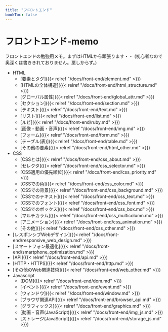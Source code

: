 ```yaml
---
title: "フロントエンド"
bookToc: false
---
```


# フロントエンド-memo

フロントエンドの勉強用メモ。まずはHTMLから頑張ります・・
(初心者なので奥深くは書ききれておりません。悪しからず。)

- HTML
     - [要素とタグ]({{< relref "/docs/front-end/element.md" >}})
     - [HTMLの全体構造]({{< relref "/docs/front-end/html_structure.md" >}})
     - [グローバル属性]({{< relref "/docs/front-end/global_attr.md" >}})
     - [セクション]({{< relref "/docs/front-end/section.md" >}})
     - [テキスト]({{< relref "/docs/front-end/text.md" >}})
     - [リスト]({{< relref "/docs/front-end/list.md" >}})
     - [ルビ]({{< relref "/docs/front-end/ruby.md" >}})
     - [画像・動画・音声]({{< relref "/docs/front-end/img.md" >}})
     - [フォーム]({{< relref "/docs/front-end/form.md" >}})
     - [テーブル(表)]({{< relref "/docs/front-end/table.md" >}})
     - [その他の要素]({{< relref "/docs/front-end/html_other.md" >}})
- CSS
     - [CSSとは]({{< relref "/docs/front-end/css_about.md" >}})
     - [セレクタ]({{< relref "/docs/front-end/css_selector.md" >}})
     - [CSS適用の優先順位]({{< relref "/docs/front-end/css_priority.md" >}})
     - [CSSでの色]({{< relref "/docs/front-end/css_color.md" >}})
     - [CSSでの背景]({{< relref "/docs/front-end/css_background.md" >}})
     - [CSSでのテキスト]({{< relref "/docs/front-end/css_text.md" >}})
     - [CSSでのフォント]({{< relref "/docs/front-end/css_font.md" >}})
     - [CSSでのボックス]({{< relref "/docs/front-end/css_box.md" >}})
     - [マルチカラム]({{< relref "/docs/front-end/css_multicolumn.md" >}})
     - [アニメーション]({{< relref "/docs/front-end/css_animation.md" >}})
     - [その他]({{< relref "/docs/front-end/css_other.md" >}})
- [レスポンシブWebデザイン]({{< relref "/docs/front-end/responsive_web_design.md" >}})
- [スマートフォン最適化]({{< relref "/docs/front-end/smartphone_optimization.md" >}})
- [API]({{< relref "/docs/front-end/api.md" >}})
- [HTTP・HTTPS]({{< relref "/docs/front-end/http.md" >}})
- [その他のWeb関連技術]({{< relref "/docs/front-end/web_other.md" >}})
- Javascript
     - [DOM]({{< relref "/docs/front-end/dom.md" >}})
     - [イベント]({{< relref "/docs/front-end/event.md" >}})
     - [ウィンドウ]({{< relref "/docs/front-end/window.md" >}})
     - [ブラウザ関連API]({{< relref "/docs/front-end/browser_api.md" >}})
     - [グラフィックス]({{< relref "/docs/front-end/graphics.md" >}})
     - [動画・音声(JavaScript)]({{< relref "/docs/front-end/img_js.md" >}})
     - [ストレージ(JavaScript)]({{< relref "/docs/front-end/storage_js.md" >}})

